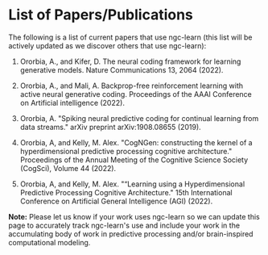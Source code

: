 # List of Papers/Publications

The following is a list of current papers that use ngc-learn (this list will be
actively updated as we discover others that use ngc-learn):

1. Ororbia, A., and Kifer, D. The neural coding framework for learning
generative models. Nature Communications 13, 2064 (2022).

2. Ororbia, A., and Mali, A. Backprop-free reinforcement learning with active
neural generative coding. Proceedings of the AAAI Conference on Artificial
intelligence (2022).

3. Ororbia, A. "Spiking neural predictive coding for continual learning
from data streams." arXiv preprint arXiv:1908.08655 (2019).

4. Ororbia, A, and Kelly, M. Alex. "CogNGen: constructing the kernel of
a hyperdimensional predictive processing cognitive architecture."
Proceedings of the Annual Meeting of the Cognitive Science Society (CogSci), Volume 44 (2022).

5. Ororbia, A, and Kelly, M. Alex. "“Learning using a Hyperdimensional Predictive Processing Cognitive
Architecture." 15th International Conference on Artificial General Intelligence (AGI) (2022).



<b>Note:</b> Please let us know if your work uses ngc-learn so we can update this page to accurately track 
ngc-learn's use and include your work in the accumulating body of work in predictive processing 
and/or brain-inspired computational modeling.
